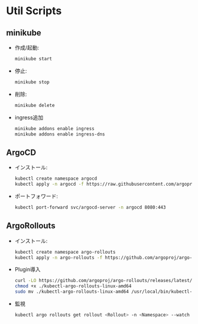 # Util Scripts

## minikube
* 作成/起動:
  ```sh
  minikube start
  ```
* 停止:
  ```sh
  minikube stop
  ```
* 削除:
  ```sh
  minikube delete
  ```
* ingress追加
  ```sh
  minikube addons enable ingress
  minikube addons enable ingress-dns
  ```

## ArgoCD
* インストール:
  ```sh
  kubectl create namespace argocd
  kubectl apply -n argocd -f https://raw.githubusercontent.com/argoproj/argo-cd/stable/manifests/install.yaml
  ```
* ポートフォワード:
  ```sh
  kubectl port-forward svc/argocd-server -n argocd 8080:443
  ```

## ArgoRollouts
* インストール:
  ```sh
  kubectl create namespace argo-rollouts
  kubectl apply -n argo-rollouts -f https://github.com/argoproj/argo-rollouts/releases/latest/download/install.yaml
  ```
* Plugin導入
  ```sh
  curl -LO https://github.com/argoproj/argo-rollouts/releases/latest/download/kubectl-argo-rollouts-linux-amd64
  chmod +x ./kubectl-argo-rollouts-linux-amd64
  sudo mv ./kubectl-argo-rollouts-linux-amd64 /usr/local/bin/kubectl-argo-rollouts
  ```
* 監視
  ```sh
  kubectl argo rollouts get rollout <Rollout> -n <Namespace> --watch
  ```
